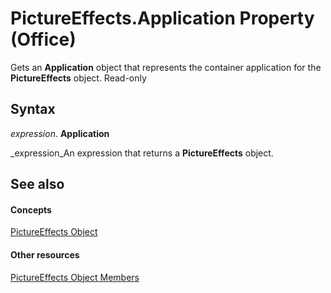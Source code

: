 
# PictureEffects.Application Property (Office)

Gets an  **Application** object that represents the container application for the **PictureEffects** object. Read-only


## Syntax

 _expression_. **Application**

 _expression_An expression that returns a  **PictureEffects** object.


## See also


#### Concepts


 [PictureEffects Object](bc0e1cfd-7328-360d-872e-c71ae93162ed.md)
#### Other resources


 [PictureEffects Object Members](fe7a9f46-f5fa-8ab9-5fb6-c88d283e4663.md)
